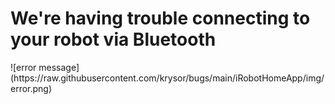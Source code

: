 <h1> We're having trouble connecting to your robot via Bluetooth </h1>
![error message](https://raw.githubusercontent.com/krysor/bugs/main/iRobotHomeApp/img/error.png)
